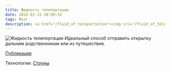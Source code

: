 ```yaml
---
title: Жидкость телепортации
date: 2015-01-15 20:09:32
tags: Мозг
description: <a href="/fluid_of_teleportation"><img src="/fluid_of_teleportation/concept_preview.png"></a>
---
```


![Жидкость телепортации](/fluid_of_teleportation/concept.png)
Идеальный способ отправить открытку дальним родственникам или из путешествия.

[Публикация](http://www.artlebedev.ru/everything/brain/2015/01/15/)

Технологии:
[Струны](http://www.superstringtheory.com/)
